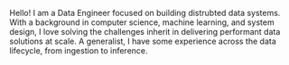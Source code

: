 Hello! I am a Data Engineer focused on building distrubted data systems. With a background in computer science, machine learning, and system design, I love solving the challenges inherit in delivering performant data solutions at scale. A generalist, I have some experience across the data lifecycle, from ingestion to inference.
